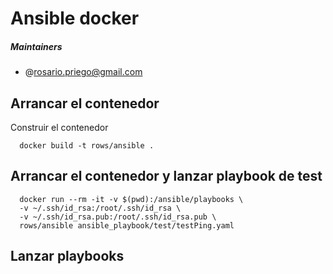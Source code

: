 # Ansible docker

##### Maintainers
* @rosario.priego@gmail.com

## Arrancar el contenedor
Construir el contenedor
```
  docker build -t rows/ansible .

```
## Arrancar el contenedor y lanzar playbook de test

```
  docker run --rm -it -v $(pwd):/ansible/playbooks \
  -v ~/.ssh/id_rsa:/root/.ssh/id_rsa \
  -v ~/.ssh/id_rsa.pub:/root/.ssh/id_rsa.pub \
  rows/ansible ansible_playbook/test/testPing.yaml

```
## Lanzar playbooks
